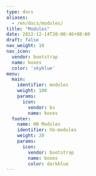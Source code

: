 ```yaml
---
type: docs
aliases:
  - /en/docs/modules/
title: "Modules"
date: 2022-12-14T20:00:46+08:00
draft: false
nav_weight: 10
nav_icon:
  vendor: bootstrap
  name: boxes
  color: 'skyblue'
menu:
  main:
    identifier: modules
    weight: 100
    params:
      icon:
        vendor: bs
        name: boxes
  footer:
    name: HB Modules
    identifier: hb-modules
    weight: 20
    params:
      icon:
        vendor: bootstrap
        name: boxes
        color: darkblue
---
```

